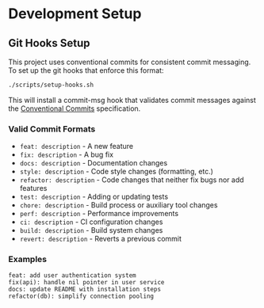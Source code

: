 # Development Setup

## Git Hooks Setup

This project uses conventional commits for consistent commit messaging. To set up the git hooks that enforce this format:

```bash
./scripts/setup-hooks.sh
```

This will install a commit-msg hook that validates commit messages against the [Conventional Commits](https://www.conventionalcommits.org/) specification.

### Valid Commit Formats

- `feat: description` - A new feature
- `fix: description` - A bug fix  
- `docs: description` - Documentation changes
- `style: description` - Code style changes (formatting, etc.)
- `refactor: description` - Code changes that neither fix bugs nor add features
- `test: description` - Adding or updating tests
- `chore: description` - Build process or auxiliary tool changes
- `perf: description` - Performance improvements
- `ci: description` - CI configuration changes
- `build: description` - Build system changes
- `revert: description` - Reverts a previous commit

### Examples

```
feat: add user authentication system
fix(api): handle nil pointer in user service  
docs: update README with installation steps
refactor(db): simplify connection pooling
```
